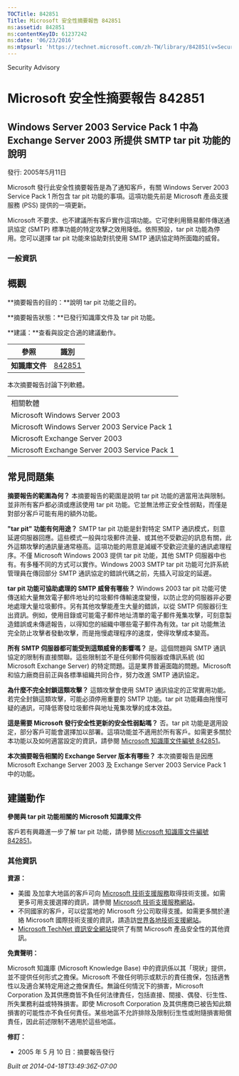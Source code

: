 ```yaml
---
TOCTitle: 842851
Title: Microsoft 安全性摘要報告 842851
ms:assetid: 842851
ms:contentKeyID: 61237242
ms:date: '06/23/2016'
ms:mtpsurl: 'https://technet.microsoft.com/zh-TW/library/842851(v=Security.10)'
---
```


Security Advisory

Microsoft 安全性摘要報告 842851
===============================

Windows Server 2003 Service Pack 1 中為 Exchange Server 2003 所提供 SMTP tar pit 功能的說明
-------------------------------------------------------------------------------------------

發行: 2005年5月11日

Microsoft 發行此安全性摘要報告是為了通知客戶，有關 Windows Server 2003 Service Pack 1 所包含 tar pit 功能的事項。這項功能先前是 Microsoft 產品支援服務 (PSS) 提供的一項更新。

Microsoft 不要求、也不建議所有客戶實作這項功能。它可使利用簡易郵件傳送通訊協定 (SMTP) 標準功能的特定攻擊之效用降低。依照預設，tar pit 功能為停用。您可以選擇 tar pit 功能來協助對抗使用 SMTP 通訊協定時所面臨的威脅。

### 一般資訊

概觀
----

<span></span>
**摘要報告的目的：**說明 tar pit 功能之目的。

**摘要報告狀態：**已發行知識庫文件及 tar pit 功能。

**建議：**查看與設定合適的建議動作。

| 參照           | 識別                                             |
|----------------|--------------------------------------------------|
| **知識庫文件** | [842851](http://support.microsoft.com/kb/842851) |

本次摘要報告討論下列軟體。

|                                               |
|-----------------------------------------------|
| 相關軟體                                      |
| Microsoft Windows Server 2003                 |
| Microsoft Windows Server 2003 Service Pack 1  |
| Microsoft Exchange Server 2003                |
| Microsoft Exchange Server 2003 Service Pack 1 |

常見問題集
----------

<span></span>
**摘要報告的範圍為何？**
本摘要報告的範圍是說明 tar pit 功能的適當用法與限制。並非所有客戶都必須或應該使用 tar pit 功能。它並無法修正安全性弱點，而僅是對部分客戶可能有用的額外功能。

**"tar pit" 功能有何用途？**
SMTP tar pit 功能是針對特定 SMTP 通訊模式，刻意延遲伺服器回應。這些模式一般與垃圾郵件流量、或其他不受歡迎的訊息有關，此外這類攻擊的通訊量通常極高。這項功能的用意是減緩不受歡迎流量的通訊處理程序。不僅 Microsoft Windows 2003 提供 tar pit 功能，其他 SMTP 伺服器中也有。有多種不同的方式可以實作。Windows 2003 SMTP tar pit 功能可允許系統管理員在傳回部分 SMTP 通訊協定的錯誤代碼之前，先插入可設定的延遲。

**tar pit 功能可協助處理的 SMTP 威脅有哪些？**
Windows 2003 tar pit 功能可使傳送給大量無效電子郵件地址的垃圾郵件傳輸速度變慢，以防止您的伺服器非必要地處理大量垃圾郵件。另有其他攻擊能產生大量的錯誤，以從 SMTP 伺服器衍生出資訊。例如，使用目錄或可能電子郵件地址清單的電子郵件蒐集攻擊，可刻意製造錯誤或未傳遞報告，以得知您的組織中哪些電子郵件為有效。tar pit 功能無法完全防止攻擊者發動攻擊，而是拖慢處理程序的速度，使得攻擊成本變高。

**所有 SMTP 伺服器都可能受到這類威脅的影響嗎？**
是。這個問題與 SMTP 通訊協定的限制有直接關聯。這些限制並不是任何郵件伺服器或傳訊系統 (如 Microsoft Exchange Server) 的特定問題。這是業界普遍面臨的問題。Microsoft 和協力廠商目前正與各標準組織共同合作，努力改進 SMTP 通訊協定。

**為什麼不完全封鎖這類攻擊？**
這類攻擊會使用 SMTP 通訊協定的正常實用功能。若完全封鎖這類攻擊，可能必須停用重要的 SMTP 功能。tar pit 功能藉由拖慢可疑的通訊，可降低寄發垃圾郵件與地址蒐集攻擊的成本效益。

**這是需要 Microsoft 發行安全性更新的安全性弱點嗎？**
否。tar pit 功能是選用設定，部分客戶可能會選擇加以部署。這項功能並不適用於所有客戶。如需更多關於本功能以及如何適當設定的資訊，請參閱 [Microsoft 知識庫文件編號 842851](http://support.microsoft.com/kb/842851)。

**本次摘要報告相關的 Exchange Server 版本有哪些？**
本次摘要報告是因應 Microsoft Exchange Server 2003 及 Exchange Server 2003 Service Pack 1 中的功能。

建議動作
--------

<span></span>
**參閱與 tar pit 功能相關的 Microsoft 知識庫文件**

客戶若有興趣進一步了解 tar pit 功能，請參閱 [Microsoft 知識庫文件編號 842851](http://support.microsoft.com/kb/842851)。

### 其他資訊

**資源：**

-   美國 及加拿大地區的客戶可向 [Microsoft 技術支援服務](http://go.microsoft.com/fwlink/?linkid=21131)取得技術支援。如需更多可用支援選擇的資訊，請參閱 [Microsoft 技術支援服務網站](http://support.microsoft.com)。
-   不同國家的客戶，可以從當地的 Microsoft 分公司取得支援。如需更多關於連絡 Microsoft 國際技術支援的資訊，請造訪[世界各地技術支援網站](http://go.microsoft.com/fwlink/?linkid=21155)。
-   [Microsoft TechNet 資訊安全網站](http://www.microsoft.com/taiwan/technet/security/default.mspx)提供了有關 Microsoft 產品安全性的其他資訊。

**免責聲明：**

Microsoft 知識庫 (Microsoft Knowledge Base) 中的資訊係以其「現狀」提供，並不提供任何形式之擔保。Microsoft 不做任何明示或默示的責任擔保，包括適售性以及適合某特定用途之擔保責任。無論任何情況下的損害，Microsoft Corporation 及其供應商皆不負任何法律責任，包括直接、間接、偶發、衍生性、所失業務利益或特殊損害。即使 Microsoft Corporation 及其供應商已被告知此類損害的可能性亦不負任何責任。某些地區不允許排除及限制衍生性或附隨損害賠償責任，因此前述限制不適用於這些地區。

**修訂：**

-   2005 年 5 月 10 日：摘要報告發行

*Built at 2014-04-18T13:49:36Z-07:00*

